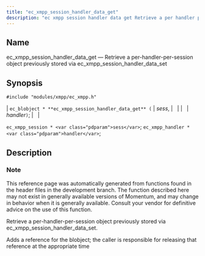 ```yaml
---
title: "ec_xmpp_session_handler_data_get"
description: "ec xmpp session handler data get Retrieve a per handler per session object previously stored via ec xmpp session handler data set ec blobject ec xmpp session handler data get sess handler ec xmpp session sess ec xmpp handler handler This reference page was automatically generated from functions found in..."
---
```


<a name="apis.ec_xmpp_session_handler_data_get"></a> 
## Name

ec_xmpp_session_handler_data_get — Retrieve a per-handler-per-session object previously stored via ec_xmpp_session_handler_data_set

## Synopsis

`#include "modules/xmpp/ec_xmpp.h"`

| `ec_blobject * **ec_xmpp_session_handler_data_get** (` | <var class="pdparam">sess</var>, |   |
|   | <var class="pdparam">handler</var>`)`; |   |

`ec_xmpp_session * <var class="pdparam">sess</var>`;
`ec_xmpp_handler * <var class="pdparam">handler</var>`;<a name="idp64613248"></a> 
## Description

### Note

This reference page was automatically generated from functions found in the header files in the development branch. The function described here may not exist in generally available versions of Momentum, and may change in behavior when it is generally available. Consult your vendor for definitive advice on the use of this function.

Retrieve a per-handler-per-session object previously stored via ec_xmpp_session_handler_data_set.

Adds a reference for the blobject; the caller is responsible for releasing that reference at the appropriate time